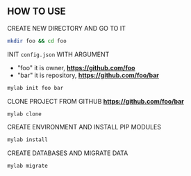 ## HOW TO USE


CREATE NEW DIRECTORY AND GO TO IT
```bash
mkdir foo && cd foo
```



INIT ```config.json``` WITH ARGUMENT
- "foo" it is owner, **https://github.com/foo**
- "bar" it is repository, **https://github.com/foo/bar**

```bash
mylab init foo bar
```



CLONE PROJECT FROM GITHUB **https://github.com/foo/bar**
```bash
mylab clone
```



CREATE ENVIRONMENT AND INSTALL PIP MODULES
```bash
mylab install
```



CREATE DATABASES AND MIGRATE DATA
```bash
mylab migrate
```
